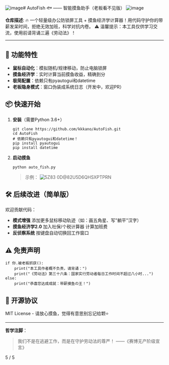 ![image](https://github.com/user-attachments/assets/a3391b78-5404-43f7-b7d9-70cb68378105)# AutoFish 🐟 —— 智能摸鱼助手（老板看不见版）
![image](https://github.com/user-attachments/assets/4d4a85a8-476a-46bf-84ed-e1f358de9be5)

**仓库描述**:
🔥 一个轻量级办公防锁屏工具 + 摸鱼经济学计算器！用代码守护你的带薪发呆时间，拒绝无效加班，科学对抗内卷。
⚠️ 温馨提示：本工具仅供学习交流，使用前请背诵三遍《劳动法》！

------

## 🚀 功能特性

- **鼠标自动化**：模拟随机/规律移动，防止电脑锁屏
- **摸鱼经济学**：实时计算当前摸鱼收益，精确到分
- **极简配置**：依赖只有pyautogui和datetime
- **老板隐身模式**：窗口伪装成系统日志（开发中，欢迎PR）

## 📦 快速开始

1. **安装**（需要Python 3.6+）

   ```
   git clone https://github.com/kkkano/AutoFish.git
   cd AutoFish
   # 依赖只有pyautogui和datetime！
   pip install pyautogui
   pip install datetime  
   ```

2. **启动摸鱼**

   ```
   python auto_fish.py
   ```

   > 示例：
   ![5Z83 0D@82U5D6QHSXPTPRN](https://github.com/user-attachments/assets/87bdb1bf-97d6-4a16-8a63-900633e79584)




## 🛠️ 后续改进（简单版）

欢迎贡献代码：

- **模式增强**
  添加更多鼠标移动轨迹（如：画五角星、写"躺平"汉字）
- **摸鱼经济学2.0**
  加入社保/个税计算器
  计算加班费
- **反侦察系统**
  按键盘自动切换回工作窗口

## ⚠️ 免责声明

```
if 你.被老板抓获():
    print("本工具作者概不负责，请背诵：")
    print("《劳动法》第三十六条：国家实行劳动者每日工作时间不超过八小时...")
else:
    print("恭喜您达成成就：带薪摸鱼の王！")
```

## 📜 开源协议

MIT License - 请放心摸鱼，觉得有意思别忘记给颗⭐️

------

**哲学注脚**：

> 我们不是在逃避工作，而是在守护劳动法的尊严！ ——《赛博无产阶级宣言》



5 / 5

